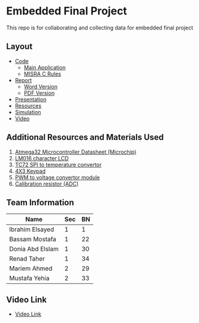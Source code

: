 # Embedded Final Project
This repo is for collaborating and collecting data for embedded  final project

## Layout
* [Code](https://github.com/mostafa20223/Embedded-Final-Project/tree/main/Code)
  * [Main Application](https://github.com/mostafa20223/Embedded-Final-Project/tree/main/Code/Main%20Application)
  * [MISRA C Rules](https://github.com/mostafa20223/Embedded-Final-Project/tree/main/Code/MISRA%20C%20Rules)
* [Report](https://github.com/mostafa20223/Embedded-Final-Project/tree/main/Report)
  * [Word Version](https://github.com/mostafa20223/Embedded-Final-Project/tree/main/Report/Word)
  * [PDF Version](https://github.com/mostafa20223/Embedded-Final-Project/tree/main/Report/PDF)
* [Presentation](https://github.com/mostafa20223/Embedded-Final-Project/tree/main/Presentation)
* [Resources](https://github.com/mostafa20223/Embedded-Final-Project/tree/main/Resources)
* [Simulation](https://github.com/mostafa20223/Embedded-Final-Project/tree/main/Simulation)
* [Video](https://github.com/mostafa20223/Embedded-Final-Project/tree/main/Video)

## Additional Resources and Materials Used
1. [Atmega32 Microcontroller Datasheet (Microchip)](https://ww1.microchip.com/downloads/en/DeviceDoc/doc2503.pdf)
2. [LM016 character LCD](https://www.electronicwings.com/avr-atmega/interfacing-lcd-16x2-in-4-bit-mode-with-atmega-16-32-)
3. [TC72 SPI to temperature convertor](https://aki-technical.blogspot.com/2020/07/atmega32-interfaces-to-tc72-spi.html)
4. [4X3 Keypad](https://extremeelectronics.co.in/avr-tutorials/4x3-matrix-keypad-interface-avr-tutorial/)
5. [PWM to voltage convertor module](https://www.electronicwings.com/avr-atmega/atmega1632-pwm)
6. [Calibration resistor (ADC)](https://www.electronicwings.com/avr-atmega/atmega1632-adc)

## Team Information

| Name             | Sec  | BN   |
| ---------------- | ---- | ---- |
| Ibrahim Elsayed  | 1    | 1    |
| Bassam Mostafa   | 1    | 22   |
| Donia Abd Elslam | 1    | 30   |
| Renad Taher      | 1    | 34   |
| Mariem Ahmed     | 2    | 29   |
| Mustafa Yehia    | 2    | 33   |

## Video Link

* [Video Link](https://www.dropbox.com/s/b5okfutdw4rngv3/Embedded%20Final%20Project%20Video.mp4?dl=0)


